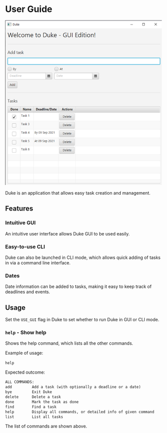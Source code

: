 # User Guide

![Duke GUI](UI.png)

Duke is an application that allows easy task creation and management.

## Features

### Intuitive GUI

An intuitive user interface allows Duke GUI to be used easily.

### Easy-to-use CLI

Duke can also be launched in CLI mode, which allows quick adding of tasks in via a command line interface.

### Dates

Date information can be added to tasks, making it easy to keep track of deadlines and events.

## Usage

Set the `USE_GUI` flag in Duke to set whether to run Duke in GUI or CLI mode.

### `help` - Show help

Shows the help command, which lists all the other commands.

Example of usage:

`help`

Expected outcome:

```
ALL COMMANDS:
add         Add a task (with optionally a deadline or a date)
bye         Exit Duke
delete      Delete a task
done        Mark the task as done
find        Find a task
help        Display all commands, or detailed info of given command
list        List all tasks
```

The list of commands are shown above.
